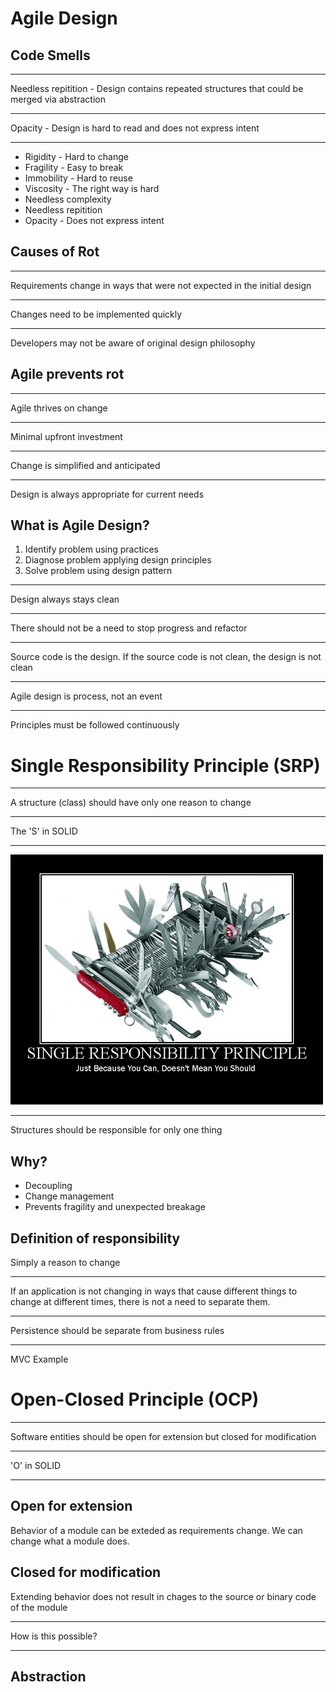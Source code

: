 Agile Design
============

Code Smells
-----------

---

Needless repitition - Design contains repeated structures that could be merged via abstraction

---

Opacity - Design is hard to read and does not express intent

---

- Rigidity - Hard to change
- Fragility - Easy to break
- Immobility - Hard to reuse
- Viscosity - The right way is hard
- Needless complexity
- Needless repitition
- Opacity - Does not express intent

Causes of Rot
-------------

---

Requirements change in ways that were not expected in the initial design

---

Changes need to be implemented quickly

---

Developers may not be aware of original design philosophy

Agile prevents rot
------------------

---

Agile thrives on change

---

Minimal upfront investment

---

Change is simplified and anticipated

---

Design is always appropriate for current needs

What is Agile Design?
---------------------

1. Identify problem using practices
2. Diagnose problem applying design principles
3. Solve problem using design pattern

---

Design always stays clean

---

There should not be a need to stop progress and refactor

---

Source code is the design. If the source code is not clean, the design is not clean

---

Agile design is process, not an event

---

Principles must be followed continuously

Single Responsibility Principle (SRP)
=====================================

---

A structure (class) should have only one reason to change

---

The 'S' in SOLID

---

![SRP](figures/srp.png)

---

Structures should be responsible for only one thing

Why?
----

- Decoupling
- Change management
- Prevents fragility and unexpected breakage

Definition of responsibility
----------------------------

Simply a reason to change

---

If an application is not changing in ways that cause different things to change at different times, there is not a need to separate them.

---

Persistence should be separate from business rules

---

MVC Example

Open-Closed Principle (OCP)
===========================

---

Software entities should be open for extension but closed for modification

---

'O' in SOLID

---

Open for extension
------------------

Behavior of a module can be exteded as requirements change. We can change what a module does.

Closed for modification
-----------------------

Extending behavior does not result in chages to the source or binary code of the module

---

How is this possible?

---

Abstraction
-----------
